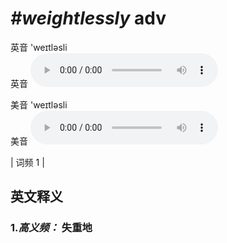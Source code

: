 # ***\#weightlessly*** adv
英音 'weɪtləsli  
英音
<audio src="./media/weightlessly-B.aac" controls="controls"></audio>

美音 'weɪtləsli  
美音
<audio src="./media/weightlessly.aac" controls="controls"></audio>



| 词频 1 |  

英文释义
---
### 1.*高义频：* **失重地**  



